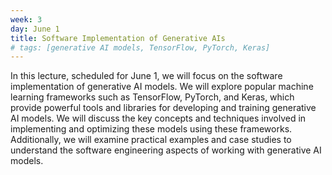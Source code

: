 ```yaml
---
week: 3
day: June 1
title: Software Implementation of Generative AIs
# tags: [generative AI models, TensorFlow, PyTorch, Keras]
---
```


In this lecture, scheduled for June 1, we will focus on the software implementation of generative AI models. We will explore popular machine learning frameworks such as TensorFlow, PyTorch, and Keras, which provide powerful tools and libraries for developing and training generative AI models. We will discuss the key concepts and techniques involved in implementing and optimizing these models using these frameworks. Additionally, we will examine practical examples and case studies to understand the software engineering aspects of working with generative AI models.